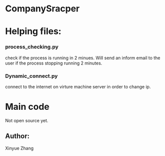 # CompanySracper

# Helping files:

### process_checking.py
 check if the process is running in 2 minues. Will send an inform email to the user if the process stopping running 2 minutes.
### Dynamic_connect.py
 connect to the internet on virture machine server in order to change ip.
 
# Main code
 Not open source yet.
 
## Author:
 Xinyue Zhang
